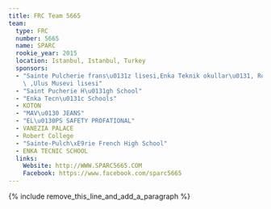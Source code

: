 ```yaml
---
title: FRC Team 5665
team:
  type: FRC
  number: 5665
  name: SPARC
  rookie_year: 2015
  location: Istanbul, Istanbul, Turkey
  sponsors:
  - "Sainte Pulcherie frans\u0131z lisesi,Enka Teknik okullar\u0131, Robert COLLEGE\
    \ ,Ulus Musevi lisesi"
  - "Saint Pucherie H\u0131gh School"
  - "Enka Tecn\u0131c Schools"
  - KOTON
  - "MAV\u0130 JEANS"
  - "EL\u0130PS SAFETY PROFATIONAL"
  - VANEZIA PALACE
  - Robert College
  - "Sainte-Pulch\xE9rie French High School"
  - ENKA TECNIC SCHOOL
  links:
    Website: http://WWW.SPARC5665.COM
    Facebook: https://www.facebook.com/sparc5665
---
```


{% include remove_this_line_and_add_a_paragraph %}